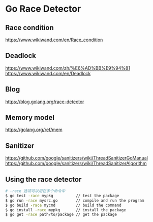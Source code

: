 # Go Race Detector

## Race condition

<https://www.wikiwand.com/en/Race_condition>

## Deadlock

<https://www.wikiwand.com/zh/%E6%AD%BB%E9%94%81>
<https://www.wikiwand.com/en/Deadlock>

## Blog

<https://blog.golang.org/race-detector>

## Memory model

<https://golang.org/ref/mem>

## Sanitizer

<https://github.com/google/sanitizers/wiki/ThreadSanitizerGoManual>
<https://github.com/google/sanitizers/wiki/ThreadSanitizerAlgorithm>

## Using the race detector

``` sh
# -race 选项可以用在多个命令中
$ go test -race mypkg          // test the package
$ go run -race mysrc.go        // compile and run the program
$ go build -race mycmd         // build the command
$ go install -race mypkg       // install the package
$ go get -race path/to/package // get the package
```